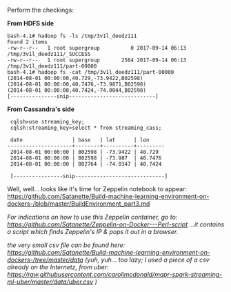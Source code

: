 
Perform the checkings: 

<b> From HDFS side </b>

```
bash-4.1# hadoop fs -ls /tmp/3v1l_deedz111
Found 2 items
-rw-r--r--   1 root supergroup          0 2017-09-14 06:13 /tmp/3v1l_deedz111/_SUCCESS
-rw-r--r--   1 root supergroup       2564 2017-09-14 06:13 /tmp/3v1l_deedz111/part-00000
bash-4.1# hadoop fs -cat /tmp/3v1l_deedz111/part-00000
(2014-08-01 00:00:00,40.729,-73.9422,B02598)
(2014-08-01 00:00:00,40.7476,-73.9871,B02598)
(2014-08-01 00:00:00,40.7424,-74.0044,B02598)
[---------------snip----------------------------]

```


<b>From Cassandra's side</b>

```
 cqlsh>use streaming_key;
 cqlsh:streaming_key>select * from streaming_cass;

 date                | base   | lat      | lon
---------------------+--------+----------+---------
 2014-08-01 00:00:00 | B02598 | -73.9422 | 40.729
 2014-08-01 00:00:00 | B02598 | -73.987  | 40.7476
 2014-08-01 00:00:00 | B02764 | -74.0347 | 40.7424
 
 [----------------snip-----------------------------]
 ```
 
 
 Well, well... looks like it's time for Zeppelin notebook to appear: https://github.com/Satanette/Build-machine-learning-environment-on-dockers-/blob/master/BuildEnvironment_part3.md
 
 <i> For indications on how to use this Zeppelin container, go to: https://github.com/Satanette/Zeppelin-on-Docker---Perl-script 
 ...it contains a script which finds Zeppelin's IP & pops it out in a browser. </i>
 
 
 <i> the very small csv file can be found here: 
 https://github.com/Satanette/Build-machine-learning-environment-on-dockers-/tree/master/data 
 (yuh, yuh... too lazy; I used a piece of a csv already on the Internetz, from uber:
 https://raw.githubusercontent.com/caroljmcdonald/mapr-spark-streaming-ml-uber/master/data/uber.csv ) </i>
